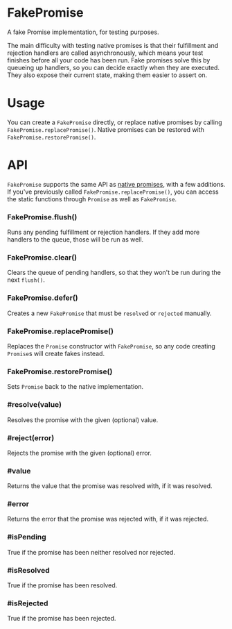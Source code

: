 # FakePromise
A fake Promise implementation, for testing purposes.

The main difficulty with testing native promises is that their fulfillment and rejection handlers are called asynchronously, which means your test finishes before all your code has been run. Fake promises solve this by queueing up handlers, so you can decide exactly when they are executed. They also expose their current state, making them easier to assert on.

# Usage
You can create a ```FakePromise``` directly, or replace native promises by calling ```FakePromise.replacePromise()```. Native promises can be restored with ```FakePromise.restorePromise()```.

# API
```FakePromise``` supports the same API as [native promises](https://developer.mozilla.org/en-US/docs/Web/JavaScript/Reference/Global_Objects/Promise), with a few additions. If you've previously called ```FakePromise.replacePromise()```, you can access the static functions through ```Promise``` as well as ```FakePromise```.

### FakePromise.flush()
Runs any pending fulfillment or rejection handlers. If they add more handlers to the queue, those will be run as well.

### FakePromise.clear()
Clears the queue of pending handlers, so that they won't be run during the next ```flush()```.

### FakePromise.defer()
Creates a new ```FakePromise``` that must be ```resolve```d or ```rejected``` manually.

### FakePromise.replacePromise()
Replaces the ```Promise``` constructor with ```FakePromise```, so any code creating ```Promise```s will create fakes instead.

### FakePromise.restorePromise()
Sets ```Promise``` back to the native implementation.

### #resolve(value)
Resolves the promise with the given (optional) value.

### #reject(error)
Rejects the promise with the given (optional) error.

### #value
Returns the value that the promise was resolved with, if it was resolved.

### #error
Returns the error that the promise was rejected with, if it was rejected.

### #isPending
True if the promise has been neither resolved nor rejected.

### #isResolved
True if the promise has been resolved.

### #isRejected
True if the promise has been rejected.
